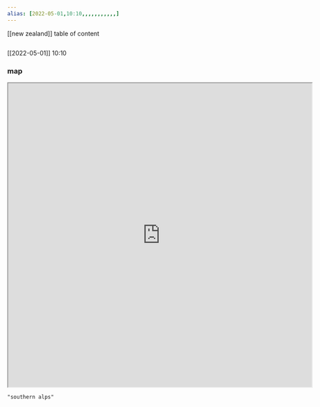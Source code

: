 ```yaml
---
alias: [2022-05-01,10:10,,,,,,,,,,,]
---
```

[[new zealand]]
table of content
```toc
```

[[2022-05-01]] 10:10
### map
<iframe src="https://duckduckgo.com/?t=ffab&q=southern alps&ia=web&iaxm=about" width="700" height="700" ></iframe>

```query
"southern alps"
```
